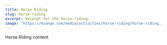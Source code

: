 ```yaml
---
title: Horse Riding
slug: horse-riding
excerpt: Excerpt for the horse-riding.
image: "https://mzango.com/media/activities/horse-riding/horse-riding.jpg"
---
```

Horse Riding content